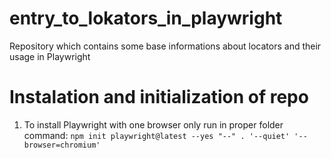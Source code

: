 # entry_to_lokators_in_playwright
Repository which contains some base informations about locators and their usage in Playwright

# Instalation and initialization of repo
1. To install Playwright with one browser only run in proper folder command: `npm init playwright@latest --yes "--" . '--quiet' '--browser=chromium'`
